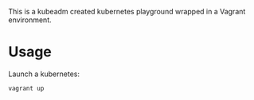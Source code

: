 This is a kubeadm created kubernetes playground wrapped in a Vagrant environment.

# Usage
Launch a kubernetes:

```bash
vagrant up
```
